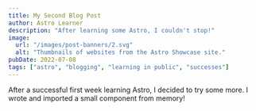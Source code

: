 ```yaml
---
title: My Second Blog Post
author: Astro Learner
description: "After learning some Astro, I couldn't stop!"
image:
  url: "/images/post-banners/2.svg"
  alt: "Thumbnails of websites from the Astro Showcase site."
pubDate: 2022-07-08
tags: ["astro", "blogging", "learning in public", "successes"]
---
```


After a successful first week learning Astro, I decided to try some more. I wrote and imported a small component from memory!